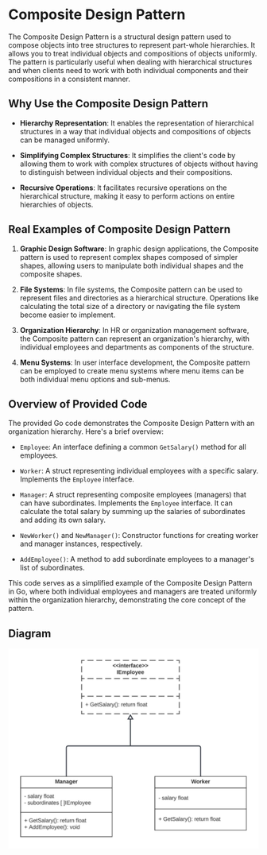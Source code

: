 # Composite Design Pattern

The Composite Design Pattern is a structural design pattern used to compose objects into tree structures to represent part-whole hierarchies. It allows you to treat individual objects and compositions of objects uniformly. The pattern is particularly useful when dealing with hierarchical structures and when clients need to work with both individual components and their compositions in a consistent manner.

## Why Use the Composite Design Pattern

- **Hierarchy Representation**: It enables the representation of hierarchical structures in a way that individual objects and compositions of objects can be managed uniformly.

- **Simplifying Complex Structures**: It simplifies the client's code by allowing them to work with complex structures of objects without having to distinguish between individual objects and their compositions.

- **Recursive Operations**: It facilitates recursive operations on the hierarchical structure, making it easy to perform actions on entire hierarchies of objects.

## Real Examples of Composite Design Pattern

1. **Graphic Design Software**: In graphic design applications, the Composite pattern is used to represent complex shapes composed of simpler shapes, allowing users to manipulate both individual shapes and the composite shapes.

2. **File Systems**: In file systems, the Composite pattern can be used to represent files and directories as a hierarchical structure. Operations like calculating the total size of a directory or navigating the file system become easier to implement.

3. **Organization Hierarchy**: In HR or organization management software, the Composite pattern can represent an organization's hierarchy, with individual employees and departments as components of the structure.

4. **Menu Systems**: In user interface development, the Composite pattern can be employed to create menu systems where menu items can be both individual menu options and sub-menus.

## Overview of Provided Code

The provided Go code demonstrates the Composite Design Pattern with an organization hierarchy. Here's a brief overview:

- `Employee`: An interface defining a common `GetSalary()` method for all employees.

- `Worker`: A struct representing individual employees with a specific salary. Implements the `Employee` interface.

- `Manager`: A struct representing composite employees (managers) that can have subordinates. Implements the `Employee` interface. It can calculate the total salary by summing up the salaries of subordinates and adding its own salary.

- `NewWorker()` and `NewManager()`: Constructor functions for creating worker and manager instances, respectively.

- `AddEmployee()`: A method to add subordinate employees to a manager's list of subordinates.

This code serves as a simplified example of the Composite Design Pattern in Go, where both individual employees and managers are treated uniformly within the organization hierarchy, demonstrating the core concept of the pattern.  

## Diagram
![Composite.jpeg](Composite.jpeg)